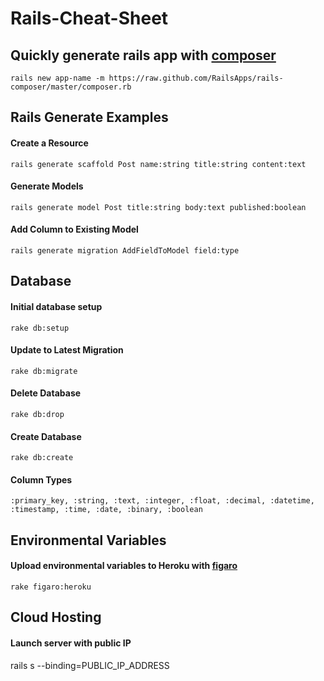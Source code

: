 Rails-Cheat-Sheet
=================
## Quickly generate rails app with [composer](https://github.com/RailsApps/rails-composer)
```rails new app-name -m https://raw.github.com/RailsApps/rails-composer/master/composer.rb```

## Rails Generate Examples
#### Create a Resource
	rails generate scaffold Post name:string title:string content:text

#### Generate Models
	rails generate model Post title:string body:text published:boolean

#### Add Column to Existing Model
	rails generate migration AddFieldToModel field:type


## Database
#### Initial database setup
	rake db:setup

#### Update to Latest Migration
	rake db:migrate

#### Delete Database
	rake db:drop

#### Create Database
	rake db:create

#### Column Types
	:primary_key, :string, :text, :integer, :float, :decimal, :datetime, :timestamp, :time, :date, :binary, :boolean

## Environmental Variables
#### Upload environmental variables to Heroku with [figaro](https://github.com/laserlemon/figaro)
	rake figaro:heroku

## Cloud Hosting
####  Launch server with public IP
rails s --binding=PUBLIC_IP_ADDRESS
